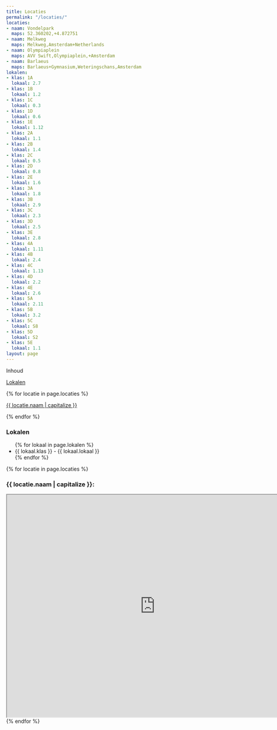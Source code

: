 ```yaml
---
title: Locaties
permalink: "/locaties/"
locaties:
- naam: Vondelpark
  maps: 52.360202,+4.872751
- naam: Melkweg
  maps: Melkweg,Amsterdam+Netherlands
- naam: Olympiaplein
  maps: AVV Swift,Olympiaplein,+Amsterdam
- naam: Barlaeus
  maps: Barlaeus+Gymnasium,Weteringschans,Amsterdam
lokalen:
- klas: 1A
  lokaal: 2.7
- klas: 1B
  lokaal: 1.2
- klas: 1C
  lokaal: 0.3
- klas: 1D
  lokaal: 0.6
- klas: 1E
  lokaal: 1.12
- klas: 2A
  lokaal: 1.1
- klas: 2B
  lokaal: 1.4
- klas: 2C
  lokaal: 0.5
- klas: 2D
  lokaal: 0.8
- klas: 2E
  lokaal: 1.6
- klas: 3A
  lokaal: 1.8
- klas: 3B
  lokaal: 2.9
- klas: 3C
  lokaal: 2.3
- klas: 3D
  lokaal: 2.5
- klas: 3E
  lokaal: 2.8
- klas: 4A
  lokaal: 1.11
- klas: 4B
  lokaal: 2.4
- klas: 4C
  lokaal: 1.13
- klas: 4D
  lokaal: 2.2
- klas: 4E
  lokaal: 2.6
- klas: 5A
  lokaal: 2.11
- klas: 5B
  lokaal: 3.2
- klas: 5C
  lokaal: S8
- klas: 5D
  lokaal: S2
- klas: 5E
  lokaal: 1.1
layout: page
---
```


<div class="inhoud">
<div class="kopje">Inhoud</div>
<p><a href="#lokalen">Lokalen</a></p>
{% for locatie in page.locaties %}
<p><a href="#{{ locatie.naam }}">{{ locatie.naam | capitalize }}</a></p>
{% endfor %}
</div>

<div class="lokalen">
<h3><div id="lokalen">Lokalen</div></h3>
<ul>
{% for lokaal in page.lokalen %}
<li>{{ lokaal.klas }} - {{ lokaal.lokaal }}</li>
{% endfor %}
</ul>
</div>

{% for locatie in page.locaties %}
<h3><span id="{{ locatie.naam }}">{{ locatie.naam | capitalize }}:</span></h3>
<iframe height="600px" width="800px" src="https://www.google.com/maps/embed/v1/place?key=AIzaSyBK0TuDzO86O8ZNN-f6-M9So5EE0ZXKJ5g&q={{locatie.maps}}">
</iframe>
{% endfor %}
